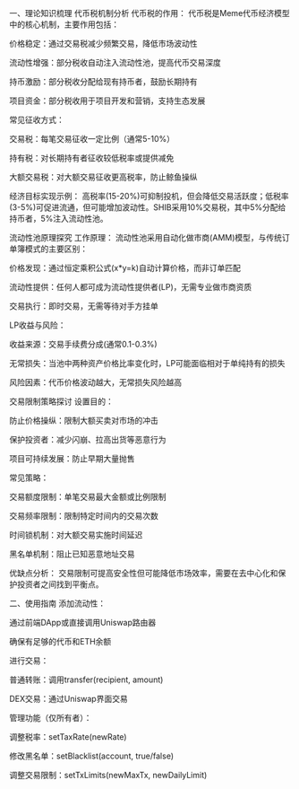 一、理论知识梳理
代币税机制分析
代币税的作用：
代币税是Meme代币经济模型中的核心机制，主要作用包括：

价格稳定：通过交易税减少频繁交易，降低市场波动性

流动性增强：部分税收自动注入流动性池，提高代币交易深度

持币激励：部分税收分配给现有持币者，鼓励长期持有

项目资金：部分税收用于项目开发和营销，支持生态发展

常见征收方式：

交易税：每笔交易征收一定比例（通常5-10%）

持有税：对长期持有者征收较低税率或提供减免

大额交易税：对大额交易征收更高税率，防止鲸鱼操纵

经济目标实现示例：
高税率(15-20%)可抑制投机，但会降低交易活跃度；低税率(3-5%)可促进流通，但可能增加波动性。SHIB采用10%交易税，其中5%分配给持币者，5%注入流动性池。

流动性池原理探究
工作原理：
流动性池采用自动化做市商(AMM)模型，与传统订单簿模式的主要区别：

价格发现：通过恒定乘积公式(x*y=k)自动计算价格，而非订单匹配

流动性提供：任何人都可成为流动性提供者(LP)，无需专业做市商资质

交易执行：即时交易，无需等待对手方挂单

LP收益与风险：

收益来源：交易手续费分成(通常0.1-0.3%)

无常损失：当池中两种资产价格比率变化时，LP可能面临相对于单纯持有的损失

风险因素：代币价格波动越大，无常损失风险越高

交易限制策略探讨
设置目的：

防止价格操纵：限制大额买卖对市场的冲击

保护投资者：减少闪崩、拉高出货等恶意行为

项目可持续发展：防止早期大量抛售

常见策略：

交易额度限制：单笔交易最大金额或比例限制

交易频率限制：限制特定时间内的交易次数

时间锁机制：对大额交易实施时间延迟

黑名单机制：阻止已知恶意地址交易

优缺点分析：
交易限制可提高安全性但可能降低市场效率，需要在去中心化和保护投资者之间找到平衡点。

二、使用指南
添加流动性：

通过前端DApp或直接调用Uniswap路由器

确保有足够的代币和ETH余额

进行交易：

普通转账：调用transfer(recipient, amount)

DEX交易：通过Uniswap界面交易

管理功能（仅所有者）：

调整税率：setTaxRate(newRate)

修改黑名单：setBlacklist(account, true/false)

调整交易限制：setTxLimits(newMaxTx, newDailyLimit)